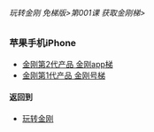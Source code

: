 ###### 玩转金刚 免梯版>第001课 获取金刚梯>


### 苹果手机iPhone

- [金刚第2代产品 金刚app梯]()
- [金刚第1代产品 金刚号梯]()


#### 返回到
- [玩转金刚](https://github.com/a2zitpro/web/blob/master/LadderFree/main.md)
